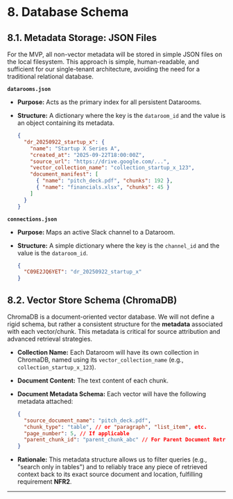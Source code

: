 # 8. Database Schema

## 8.1. Metadata Storage: JSON Files

For the MVP, all non-vector metadata will be stored in simple JSON files on the local filesystem. This approach is simple, human-readable, and sufficient for our single-tenant architecture, avoiding the need for a traditional relational database.

**`datarooms.json`**
*   **Purpose:** Acts as the primary index for all persistent Datarooms.
*   **Structure:** A dictionary where the key is the `dataroom_id` and the value is an object containing its metadata.

    ```json
    {
      "dr_20250922_startup_x": {
        "name": "Startup X Series A",
        "created_at": "2025-09-22T18:00:00Z",
        "source_url": "https://drive.google.com/...",
        "vector_collection_name": "collection_startup_x_123",
        "document_manifest": [
          { "name": "pitch_deck.pdf", "chunks": 192 },
          { "name": "financials.xlsx", "chunks": 45 }
        ]
      }
    }
    ```

**`connections.json`**
*   **Purpose:** Maps an active Slack channel to a Dataroom.
*   **Structure:** A simple dictionary where the key is the `channel_id` and the value is the `dataroom_id`.

    ```json
    {
      "C09E2JQ6YET": "dr_20250922_startup_x"
    }
    ```

## 8.2. Vector Store Schema (ChromaDB)

ChromaDB is a document-oriented vector database. We will not define a rigid schema, but rather a consistent structure for the **metadata** associated with each vector/chunk. This metadata is critical for source attribution and advanced retrieval strategies.

*   **Collection Name:** Each Dataroom will have its own collection in ChromaDB, named using its `vector_collection_name` (e.g., `collection_startup_x_123`).
*   **Document Content:** The text content of each chunk.
*   **Document Metadata Schema:** Each vector will have the following metadata attached:

    ```json
    {
      "source_document_name": "pitch_deck.pdf",
      "chunk_type": "table", // or "paragraph", "list_item", etc.
      "page_number": 5, // If applicable
      "parent_chunk_id": "parent_chunk_abc" // For Parent Document Retrieval
    }
    ```
*   **Rationale:** This metadata structure allows us to filter queries (e.g., "search only in tables") and to reliably trace any piece of retrieved context back to its exact source document and location, fulfilling requirement **NFR2**.

---
